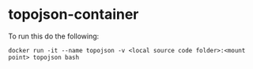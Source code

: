 # topojson-container

To run this do the following:

```
docker run -it --name topojson -v <local source code folder>:<mount point> topojson bash
```